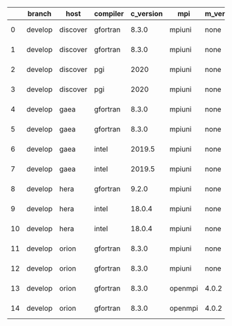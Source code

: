|    | branch   | host     | compiler   | c_version   | mpi     | m_version   | o_g   | os     | build   |   u_pass |   u_fail |   s_pass |   s_fail |   e_pass |   e_fail |   nuopc_pass |   nuopc_fail | netcdf_c   | netcdf_f   | artifacts_hash                                                                                             | modified                   |
|----|----------|----------|------------|-------------|---------|-------------|-------|--------|---------|----------|----------|----------|----------|----------|----------|--------------|--------------|------------|------------|------------------------------------------------------------------------------------------------------------|----------------------------|
|  0 | develop  | discover | gfortran   | 8.3.0       | mpiuni  | none        | O     | Linux  | Fail    |     7550 |        0 |        8 |        0 |       43 |        0 |            0 |           50 | unknown    | unknown    | [artifacts](https://github.com/esmf-org/esmf-test-artifacts/tree/a34841299316c44b4d60d8753d8af3d62623b02c) | 2022-03-03 12:43:05.098235 |
|  1 | develop  | discover | gfortran   | 8.3.0       | mpiuni  | none        | g     | Linux  | Fail    |    12174 |        0 |        8 |        0 |       43 |        0 |            0 |           50 | unknown    | unknown    | [artifacts](https://github.com/esmf-org/esmf-test-artifacts/tree/fde6157b625cf8e7774b8b3ce4970c57e378f8ee) | 2022-03-03 12:43:05.098235 |
|  2 | develop  | discover | pgi        | 2020        | mpiuni  | none        | O     | Linux  | Fail    |     6928 |      622 |        6 |        2 |       40 |        3 |            0 |           50 | unknown    | unknown    | [artifacts](https://github.com/esmf-org/esmf-test-artifacts/tree/2e043701886ed228b0cea100cf6525d2b719cc20) | 2022-03-03 12:43:05.098235 |
|  3 | develop  | discover | pgi        | 2020        | mpiuni  | none        | g     | Linux  | Fail    |     9788 |      494 |        4 |        4 |       40 |        3 |            0 |           50 | unknown    | unknown    | [artifacts](https://github.com/esmf-org/esmf-test-artifacts/tree/9d7b7f3de8fb79bb664ea5bc9a151ad6ded59103) | 2022-03-03 12:43:05.098235 |
|  4 | develop  | gaea     | gfortran   | 8.3.0       | mpiuni  | none        | O     | Unicos | Fail    |     7550 |        0 |        8 |        0 |       43 |        0 |            0 |           50 | unknown    | unknown    | [artifacts](https://github.com/esmf-org/esmf-test-artifacts/tree/4558d51c9921c1d77028bce6c67b9e3db9c8ac33) | 2022-03-02 23:44:55.365674 |
|  5 | develop  | gaea     | gfortran   | 8.3.0       | mpiuni  | none        | g     | Unicos | Fail    |    12174 |        0 |        8 |        0 |       43 |        0 |            0 |           50 | unknown    | unknown    | [artifacts](https://github.com/esmf-org/esmf-test-artifacts/tree/95bd483ab113473a360ed7e19dd9b770b354dce8) | 2022-03-02 23:44:55.365674 |
|  6 | develop  | gaea     | intel      | 2019.5      | mpiuni  | none        | O     | Unicos | Fail    |    10395 |     -113 |        8 |        0 |       43 |        0 |            0 |           50 | unknown    | unknown    | [artifacts](https://github.com/esmf-org/esmf-test-artifacts/tree/41805c6eb027212a88b9787868a00ce867ddff81) | 2022-03-02 23:44:55.365674 |
|  7 | develop  | gaea     | intel      | 2019.5      | mpiuni  | none        | g     | Unicos | Fail    |    10395 |     -113 |        8 |        0 |       43 |        0 |            0 |           50 | unknown    | unknown    | [artifacts](https://github.com/esmf-org/esmf-test-artifacts/tree/9343424622f466eb58a6d590b2b8cb7d87bd2d2f) | 2022-03-02 23:44:55.365674 |
|  8 | develop  | hera     | gfortran   | 9.2.0       | mpiuni  | none        | O     | Linux  | Fail    |     7550 |        0 |        8 |        0 |       43 |        0 |            0 |           50 | unknown    | unknown    | [artifacts](https://github.com/esmf-org/esmf-test-artifacts/tree/5833692230e45acd7e06a89979dc265f914da03c) | 2022-03-02 23:49:32.803964 |
|  9 | develop  | hera     | intel      | 18.0.4      | mpiuni  | none        | O     | Linux  | Fail    |     7550 |        0 |        8 |        0 |       43 |        0 |            0 |           50 | unknown    | unknown    | [artifacts](https://github.com/esmf-org/esmf-test-artifacts/tree/2be439fb4483324b27144b8fff51cde57a187a73) | 2022-03-02 23:49:32.803964 |
| 10 | develop  | hera     | intel      | 18.0.4      | mpiuni  | none        | g     | Linux  | Fail    |    12174 |        0 |        8 |        0 |       43 |        0 |            0 |           50 | unknown    | unknown    | [artifacts](https://github.com/esmf-org/esmf-test-artifacts/tree/8fe3e88d667f6e6589184fbbaa2cc5c8027b76f0) | 2022-03-02 23:49:32.803964 |
| 11 | develop  | orion    | gfortran   | 8.3.0       | mpiuni  | none        | O     | Linux  | Fail    |     7550 |        0 |        8 |        0 |       43 |        0 |            0 |           50 | unknown    | unknown    | [artifacts](https://github.com/esmf-org/esmf-test-artifacts/tree/bfd3b26108d3315d650af5a50f317d5de1fda1a8) | 2022-03-02 23:58:16.250111 |
| 12 | develop  | orion    | gfortran   | 8.3.0       | mpiuni  | none        | g     | Linux  | Fail    |    12174 |        0 |        8 |        0 |       43 |        0 |            0 |           50 | unknown    | unknown    | [artifacts](https://github.com/esmf-org/esmf-test-artifacts/tree/795c77e82bde195df35c4bfba74c09571632f0f7) | 2022-03-02 23:58:16.250111 |
| 13 | develop  | orion    | gfortran   | 8.3.0       | openmpi | 4.0.2       | O     | Linux  | Pass    |     9071 |        0 |       49 |        0 |       80 |        0 |           50 |            0 | 4.7.4      | 4.5.3      | [artifacts](https://github.com/esmf-org/esmf-test-artifacts/tree/09d708ce4a89279263e3334bfa1086527ef729c3) | 2022-03-02 23:58:16.250111 |
| 14 | develop  | orion    | gfortran   | 8.3.0       | openmpi | 4.0.2       | g     | Linux  | Pass    |    13695 |        0 |       49 |        0 |       80 |        0 |           50 |            0 | 4.7.4      | 4.5.3      | [artifacts](https://github.com/esmf-org/esmf-test-artifacts/tree/67175eddd29bf855012fd78a8876240eb508db1e) | 2022-03-02 23:58:16.250111 |